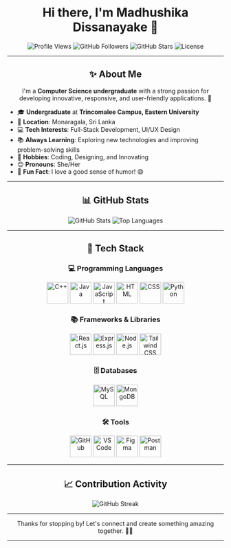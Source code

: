 <h1 align="center">Hi there, I'm Madhushika Dissanayake 👋</h1>

<p align="center">
  <img src="https://komarev.com/ghpvc/?username=madhushikadissanayake&color=brightgreen" alt="Profile Views" />
  <img src="https://img.shields.io/github/followers/madhushikadissanayake?label=Followers" alt="GitHub Followers" />
  <img src="https://img.shields.io/github/stars/madhushikadissanayake?label=Total%20Stars" alt="GitHub Stars" />
  <img src="https://img.shields.io/badge/License-MIT-brightgreen" alt="License" />
</p>

---

<h2 align="center">✨ About Me</h2>

<p align="center">
I'm a <b>Computer Science undergraduate</b> with a strong passion for developing innovative, responsive, and user-friendly applications. 🚀  
</p>

- 🎓 **Undergraduate** at **Trincomalee Campus, Eastern University**  
- 📍 **Location**: Monaragala, Sri Lanka  
- 💻 **Tech Interests**: Full-Stack Development, UI/UX Design 
- 📚 **Always Learning**: Exploring new technologies and improving problem-solving skills  
- 🎨 **Hobbies**: Coding, Designing, and Innovating  
- 😊 **Pronouns**: She/Her  
- 🎉 **Fun Fact**: I love a good sense of humor! 😄  

---

<h2 align="center">📊 GitHub Stats</h2>

<p align="center">
  <img src="https://github-readme-stats.vercel.app/api?username=madhushikadissanayake&show_icons=true&theme=dark" alt="GitHub Stats" />
  <img src="https://github-readme-stats.vercel.app/api/top-langs/?username=madhushikadissanayake&layout=compact&theme=dark" alt="Top Languages" />
</p>

---

<h2 align="center">🚀 Tech Stack</h2>

<div align="center">

  <!-- Programming Languages -->
  <h3>💻 Programming Languages</h3>
  <p>
    <img src="https://cdn.jsdelivr.net/gh/devicons/devicon/icons/cplusplus/cplusplus-original.svg" title="C++" width="50" height="50"/>  
    <img src="https://cdn.jsdelivr.net/gh/devicons/devicon/icons/java/java-original.svg" title="Java" width="50" height="50"/>
    <img src="https://cdn.jsdelivr.net/gh/devicons/devicon/icons/javascript/javascript-original.svg" title="JavaScript" width="50" height="50"/>
    <img src="https://cdn.jsdelivr.net/gh/devicons/devicon/icons/html5/html5-original.svg" title="HTML" width="50" height="50"/> 
    <img src="https://cdn.jsdelivr.net/gh/devicons/devicon/icons/css3/css3-original.svg" title="CSS" width="50" height="50"/>
    <img src="https://cdn.jsdelivr.net/gh/devicons/devicon/icons/python/python-original.svg" title="Python" width="50" height="50"/>
  </p>

  <!-- Frameworks & Libraries -->
  <h3>📚 Frameworks & Libraries</h3>
  <p>
    <img src="https://cdn.jsdelivr.net/gh/devicons/devicon/icons/react/react-original.svg" title="React.js" width="50" height="50"/>
    <img src="https://cdn.jsdelivr.net/gh/devicons/devicon/icons/express/express-original.svg" title="Express.js" width="50" height="50"/>
    <img src="https://cdn.jsdelivr.net/gh/devicons/devicon/icons/nodejs/nodejs-original.svg" title="Node.js" width="50" height="50"/>
    <img src="https://img.icons8.com/color/48/000000/tailwind_css.png" title="Tailwind CSS" width="50" height="50"/>
  </p>

  <!-- Databases -->
  <h3>🗄️ Databases</h3>
  <p>
    <img src="https://cdn.jsdelivr.net/gh/devicons/devicon/icons/mysql/mysql-original.svg" title="MySQL" width="50" height="50"/>
    <img src="https://cdn.jsdelivr.net/gh/devicons/devicon/icons/mongodb/mongodb-original.svg" title="MongoDB" width="50" height="50"/>
  </p>

  <!-- Tools -->
  <h3>🛠️ Tools</h3>
  <p>
    <img src="https://cdn.jsdelivr.net/gh/devicons/devicon/icons/github/github-original.svg" title="GitHub" width="50" height="50"/>
    <img src="https://cdn.jsdelivr.net/gh/devicons/devicon/icons/vscode/vscode-original.svg" title="VS Code" width="50" height="50"/>
    <img src="https://img.icons8.com/color/48/000000/figma.png" title="Figma" width="50" height="50"/>
    <img src="https://www.vectorlogo.zone/logos/getpostman/getpostman-icon.svg" title="Postman" width="50" height="50"/>
  </p>

</div>

---

<h2 align="center">📈 Contribution Activity</h2>

<p align="center">
  <img src="https://github-readme-streak-stats.herokuapp.com/?user=madhushikadissanayake&theme=dark" alt="GitHub Streak" />
</p>

---

<p align="center">
Thanks for stopping by! Let's connect and create something amazing together. 🚀✨  
</p>

---
